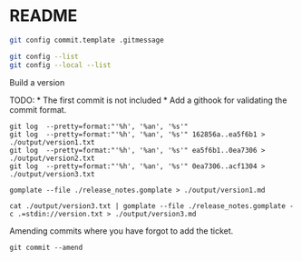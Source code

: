 # README

```sh
git config commit.template .gitmessage  
```

```sh
git config --list 
git config --local --list    
```


Build a version 

TODO: 
    * The first commit is not included
    * Add a githook for validating the commit format. 

```
git log  --pretty=format:"'%h', '%an', '%s'" 
git log  --pretty=format:"'%h', '%an', '%s'" 162856a..ea5f6b1 > ./output/version1.txt
git log  --pretty=format:"'%h', '%an', '%s'" ea5f6b1..0ea7306 > ./output/version2.txt
git log  --pretty=format:"'%h', '%an', '%s'" 0ea7306..acf1304 > ./output/version3.txt

gomplate --file ./release_notes.gomplate > ./output/version1.md

cat ./output/version3.txt | gomplate --file ./release_notes.gomplate -c .=stdin://version.txt > ./output/version3.md   
```

Amending commits where you have forgot to add the ticket.
```
git commit --amend
```